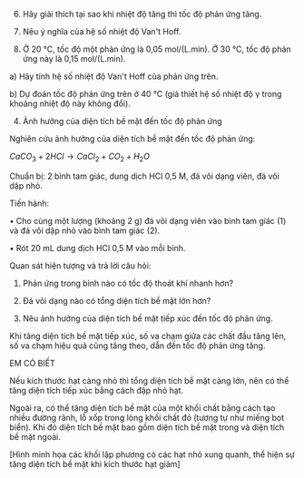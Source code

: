 6. Hãy giải thích tại sao khi nhiệt độ tăng thì tốc độ phản ứng tăng.

7. Nêu ý nghĩa của hệ số nhiệt độ Van't Hoff.

8. Ở 20 °C, tốc độ một phản ứng là 0,05 mol/(L.min). Ở 30 °C, tốc độ phản ứng này là 0,15 mol/(L.min).

a) Hãy tính hệ số nhiệt độ Van't Hoff của phản ứng trên.

b) Dự đoán tốc độ phản ứng trên ở 40 °C (giả thiết hệ số nhiệt độ γ trong khoảng nhiệt độ này không đổi).

4. Ảnh hưởng của diện tích bề mặt đến tốc độ phản ứng

Nghiên cứu ảnh hưởng của diện tích bề mặt đến tốc độ phản ứng:

$CaCO_3 + 2HCl \longrightarrow CaCl_2 + CO_2 + H_2O$

Chuẩn bị: 2 bình tam giác, dung dịch HCl 0,5 M, đá vôi dạng viên, đá vôi dập nhỏ.

Tiến hành:

• Cho cùng một lượng (khoảng 2 g) đá vôi dạng viên vào bình tam giác (1) và đá vôi dập nhỏ vào bình tam giác (2).

• Rót 20 mL dung dịch HCl 0,5 M vào mỗi bình.

Quan sát hiện tượng và trả lời câu hỏi:

1. Phản ứng trong bình nào có tốc độ thoát khí nhanh hơn?

2. Đá vôi dạng nào có tổng diện tích bề mặt lớn hơn?

3. Nêu ảnh hưởng của diện tích bề mặt tiếp xúc đến tốc độ phản ứng.

Khi tăng diện tích bề mặt tiếp xúc, số va chạm giữa các chất đầu tăng lên, số va chạm hiệu quả cũng tăng theo, dẫn đến tốc độ phản ứng tăng.

EM CÓ BIẾT

Nếu kích thước hạt càng nhỏ thì tổng diện tích bề mặt càng lớn, nên có thể tăng diện tích tiếp xúc bằng cách đập nhỏ hạt.

Ngoài ra, có thể tăng diện tích bề mặt của một khối chất bằng cách tạo nhiều đường rãnh, lỗ xốp trong lòng khối chất đó (tương tự như miếng bọt biển). Khi đó diện tích bề mặt bao gồm diện tích bề mặt trong và diện tích bề mặt ngoài.

[Hình minh họa các khối lập phương có các hạt nhỏ xung quanh, thể hiện sự tăng diện tích bề mặt khi kích thước hạt giảm]